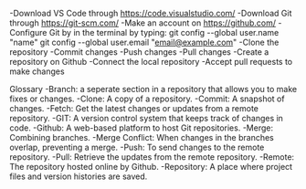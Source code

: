 -Download VS Code through https://code.visualstudio.com/
-Download Git through https://git-scm.com/
-Make an account on https://github.com/
-Configure Git by in the terminal by typing:
git config --global user.name "name"
git config --global user.email "email@example.com"
-Clone the repository
-Commit changes
-Push changes
-Pull changes
-Create a repository on Github
-Connect the local repository
-Accept pull requests to make changes

Glossary
-Branch: a seperate section in a repository that allows you to make fixes or changes.
-Clone: A copy of a repository.
-Commit: A snapshot of changes.
-Fetch: Get the latest changes or updates from a remote repository.
-GIT: A version control system that keeps track of changes in code.
-Github: A web-based platform to host Git repositories.
-Merge: Combining branches.
-Merge Conflict: When changes in the branches overlap, preventing a merge.
-Push: To send changes to the remote repository.
-Pull: Retrieve the updates from the remote repository.
-Remote: The repository hosted online by Github.
-Repository: A place where project files and version histories are saved.
